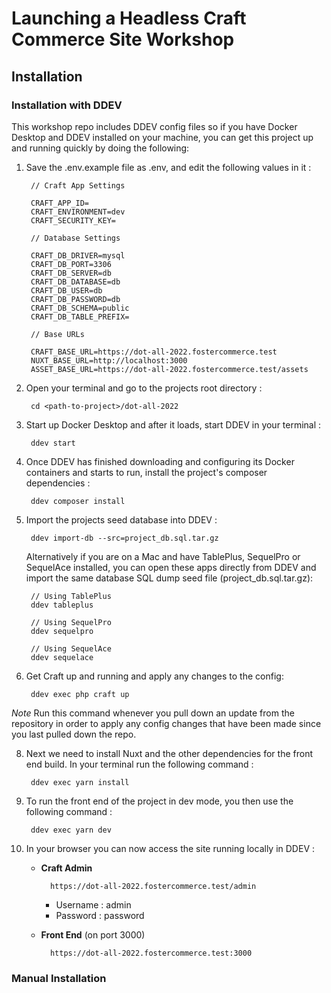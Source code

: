 # Launching a Headless Craft Commerce Site Workshop

## Installation

### Installation with DDEV

This workshop repo includes DDEV config files so if you have Docker Desktop and DDEV installed on your machine, you can
get this project up and running quickly by doing the following:

1. Save the .env.example file as .env, and edit the following values in it :

        // Craft App Settings
        
        CRAFT_APP_ID=
        CRAFT_ENVIRONMENT=dev
        CRAFT_SECURITY_KEY=
        
        // Database Settings
        
        CRAFT_DB_DRIVER=mysql
        CRAFT_DB_PORT=3306
        CRAFT_DB_SERVER=db
        CRAFT_DB_DATABASE=db
        CRAFT_DB_USER=db
        CRAFT_DB_PASSWORD=db
        CRAFT_DB_SCHEMA=public
        CRAFT_DB_TABLE_PREFIX=
        
        // Base URLs
        
        CRAFT_BASE_URL=https://dot-all-2022.fostercommerce.test
        NUXT_BASE_URL=http://localhost:3000
        ASSET_BASE_URL=https://dot-all-2022.fostercommerce.test/assets

2. Open your terminal and go to the projects root directory :

        cd <path-to-project>/dot-all-2022

3. Start up Docker Desktop and after it loads, start DDEV in your terminal :

        ddev start

4. Once DDEV has finished downloading and configuring its Docker containers and starts to run, install the project's composer dependencies :

        ddev composer install
            
6. Import the projects seed database into DDEV :

        ddev import-db --src=project_db.sql.tar.gz
        
   Alternatively if you are on a Mac and have TablePlus, SequelPro or SequelAce installed, you can open these
   apps directly from DDEV and import the same database SQL dump seed file (project_db.sql.tar.gz):
   
        // Using TablePlus
        ddev tableplus
        
        // Using SequelPro
        ddev sequelpro
        
        // Using SequelAce
        ddev sequelace
        
7. Get Craft up and running and apply any changes to the config:

        ddev exec php craft up
        
*Note* Run this command whenever you pull down an update from the repository in order to apply any config changes that have been made since you last pulled down the repo.
    
8. Next we need to install Nuxt and the other dependencies for the front end build. In your terminal
run the following command :

        ddev exec yarn install
        
9. To run the front end of the project in dev mode, you then use the following command :

        ddev exec yarn dev

10. In your browser you can now access the site running locally in DDEV :
    
    * **Craft Admin**

            https://dot-all-2022.fostercommerce.test/admin
        
        * Username : admin
        * Password : password
        
    * **Front End** (on port 3000)
    
            https://dot-all-2022.fostercommerce.test:3000

### Manual Installation
